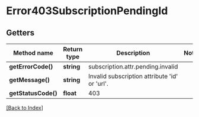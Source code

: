 # Error403SubscriptionPendingId

## Getters

Method name | Return type | Description | Notes
------------ | ------------- | ------------- | -------------
**getErrorCode()** | **string** | subscription.attr.pending.invalid |
**getMessage()** | **string** | Invalid subscription attribute 'id' or 'url'. |
**getStatusCode()** | **float** | 403 |

[[Back to Index]](../index.md)
